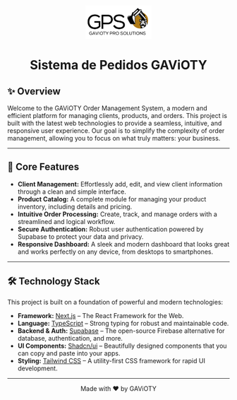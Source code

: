 <div align="center">
  <img src="./public/assets/gaviotylogo.png" alt="GAViOTY Logo" width="150"/>
  <h1><strong>Sistema de Pedidos GAViOTY</strong></h1>
</div>

## ✨ Overview

Welcome to the GAViOTY Order Management System, a modern and efficient platform for managing clients, products, and orders. This project is built with the latest web technologies to provide a seamless, intuitive, and responsive user experience. Our goal is to simplify the complexity of order management, allowing you to focus on what truly matters: your business.

---

## 🚀 Core Features

- **Client Management:** Effortlessly add, edit, and view client information through a clean and simple interface.
- **Product Catalog:** A complete module for managing your product inventory, including details and pricing.
- **Intuitive Order Processing:** Create, track, and manage orders with a streamlined and logical workflow.
- **Secure Authentication:** Robust user authentication powered by Supabase to protect your data and privacy.
- **Responsive Dashboard:** A sleek and modern dashboard that looks great and works perfectly on any device, from desktops to smartphones.

---

## 🛠️ Technology Stack

This project is built on a foundation of powerful and modern technologies:

- **Framework:** [Next.js](https://nextjs.org/) – The React Framework for the Web.
- **Language:** [TypeScript](https://www.typescriptlang.org/) – Strong typing for robust and maintainable code.
- **Backend & Auth:** [Supabase](https://supabase.io/) – The open-source Firebase alternative for database, authentication, and more.
- **UI Components:** [Shadcn/ui](https://ui.shadcn.com/) – Beautifully designed components that you can copy and paste into your apps.
- **Styling:** [Tailwind CSS](https://tailwindcss.com/) – A utility-first CSS framework for rapid UI development.

---

<div align="center">
  <p>Made with ❤️ by GAViOTY</p>
</div>
